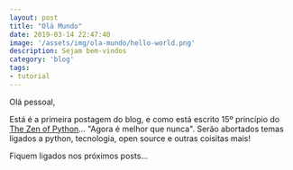 ```yaml
---
layout: post
title: "Olá Mundo"
date: 2019-03-14 22:47:40
image: '/assets/img/ola-mundo/hello-world.png'
description: Sejam bem-vindos
category: 'blog'
tags:
- tutorial
---
```



Olá pessoal,

Está é a primeira postagem do blog, e como está escrito 15º princípio do [The Zen of Python](https://www.python.org/dev/peps/pep-0020/#id2)... "Agora é melhor que nunca".
Serão abortados temas ligados a python, tecnologia, open source e outras coisitas mais!



Fiquem ligados nos próximos posts...
